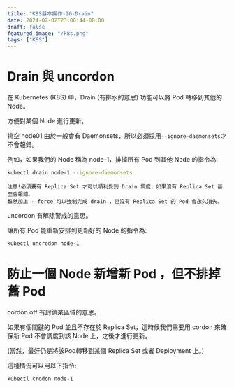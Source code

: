 ```yaml
---
title: "K8S基本操作-26-Drain"
date: 2024-02-02T23:00:44+08:00
draft: false
featured_image: "/k8s.png"
tags: ["K8S"]
---
```


# Drain 與 uncordon

在 Kubernetes (K8S) 中，Drain (有排水的意思) 功能可以將 Pod 轉移到其他的 Node。

方便對某個 Node 進行更新。

排空 node01 由於一般會有 Daemonsets，所以必須採用`--ignore-daemonsets`才不會報錯。

例如，如果我們的 Node 稱為 node-1，排掉所有 Pod 到其他 Node 的指令為:

```bash
kubectl drain node-1 --ignore-daemonsets
```

```
注意!必須要有 Replica Set 才可以順利受到 Drain 調度，如果沒有 Replica Set 甚至會報錯。
雖然加上 --force 可以強制完成 drain ，但沒有 Replica Set 的 Pod 會永久消失。
```

uncordon 有解除警戒的意思。

讓所有 Pod 能重新安排到更新好的 Node 的指令為:

```bash
kubectl uncrodon node-1
```

# 防止一個 Node 新增新 Pod ，但不排掉舊 Pod

cordon off 有封鎖某區域的意思。

如果有個關鍵的 Pod 並且不存在於 Replica Set，這時候我們需要用 cordon 來確保新 Pod 不會調度到該 Node 上，之後才進行更新。

(當然，最好仍是將該Pod轉移到某個 Replica Set 或者 Deployment 上。)

這種情況可以用以下指令:

```bash
kubectl crodon node-1
```
